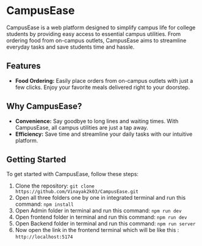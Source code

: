 # CampusEase

CampusEase is a web platform designed to simplify campus life for college students by providing easy access to essential campus utilities. From ordering food from on-campus outlets, CampusEase aims to streamline everyday tasks and save students time and hassle.

## Features

- **Food Ordering:** Easily place orders from on-campus outlets with just a few clicks. Enjoy your favorite meals delivered right to your doorstep.

## Why CampusEase?

- **Convenience:** Say goodbye to long lines and waiting times. With CampusEase, all campus utilities are just a tap away.
- **Efficiency:** Save time and streamline your daily tasks with our intuitive platform.

## Getting Started

To get started with CampusEase, follow these steps:

1. Clone the repository: `git clone https://github.com/Vinayak2k03/CampusEase.git`
2. Open all three folders one by one in integrated terminal and run this command: `npm install`
3. Open Admin folder in terminal and run this command: `npm run dev`
4. Open frontend folder in terminal and run this command: `npm run dev`
5. Open Backend folder in terminal and run this command: `npm run server`
6. Now open the link in the frontend terminal which will be like this : `http://localhost:5174`
